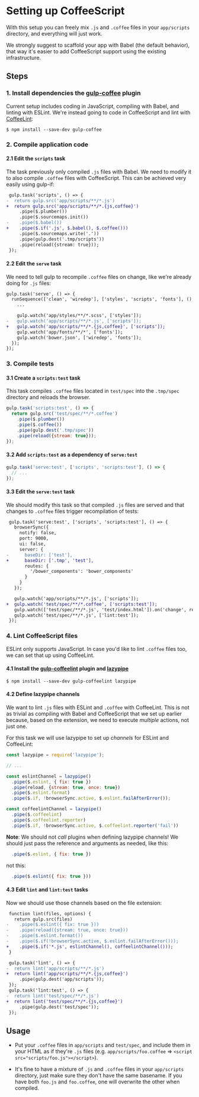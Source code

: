 # Setting up CoffeeScript

With this setup you can freely mix `.js` and `.coffee` files in your `app/scripts` directory, and everything will just work.

We strongly suggest to scaffold your app with Babel (the default behavior), that way it's easier to add CoffeeScript support using the existing infrastructure.


## Steps


### 1. Install dependencies the [gulp-coffee](https://github.com/wearefractal/gulp-coffee) plugin

Current setup includes coding in JavaScript, compiling with Babel, and linting with ESLint. We're instead going to code in CoffeeScript and lint with [CoffeeLint](http://www.coffeelint.org/):

```
$ npm install --save-dev gulp-coffee
```

### 2. Compile application code

#### 2.1 Edit the `scripts` task

The task previously only compiled `.js` files with Babel. We need to modify it to also compile `.coffee` files with CoffeeScript. This can be achieved very easily using gulp-if:

```diff
 gulp.task('scripts', () => {
-  return gulp.src('app/scripts/**/*.js')
+  return gulp.src('app/scripts/**/*.{js,coffee}')
     .pipe($.plumber())
     .pipe($.sourcemaps.init())
-    .pipe($.babel())
+    .pipe($.if('.js', $.babel(), $.coffee()))
     .pipe($.sourcemaps.write('.'))
     .pipe(gulp.dest('.tmp/scripts'))
     .pipe(reload({stream: true}));
 });
```

#### 2.2 Edit the `serve` task

We need to tell gulp to recompile `.coffee` files on change, like we're already doing for `.js` files:

```diff
gulp.task('serve', () => {
  runSequence(['clean', 'wiredep'], ['styles', 'scripts', 'fonts'], () => {
    ...

    gulp.watch('app/styles/**/*.scss', ['styles']);
-   gulp.watch('app/scripts/**/*.js', ['scripts']);
+   gulp.watch('app/scripts/**/*.{js,coffee}', ['scripts']);
    gulp.watch('app/fonts/**/*', ['fonts']);
    gulp.watch('bower.json', ['wiredep', 'fonts']);
  });
});
```

### 3. Compile tests

#### 3.1 Create a `scripts:test` task

This task compiles `.coffee` files located in `test/spec` into the `.tmp/spec` directory and reloads the browser.

```js
gulp.task('scripts:test', () => {
  return gulp.src('test/spec/**/*.coffee')
    .pipe($.plumber())
    .pipe($.coffee())
    .pipe(gulp.dest('.tmp/spec'))
    .pipe(reload({stream: true}));
});
```

#### 3.2 Add `scripts:test` as a dependency of `serve:test`

```js
gulp.task('serve:test', ['scripts', 'scripts:test'], () => {
  // ...
});
```

#### 3.3 Edit the `serve:test` task

We should modify this task so that compiled `.js` files are served and that changes to `.coffee` files trigger recompilation of tests:

```diff
 gulp.task('serve:test', ['scripts', 'scripts:test'], () => {
   browserSync({
     notify: false,
     port: 9000,
     ui: false,
     server: {
-      baseDir: ['test'],
+      baseDir: ['.tmp', 'test'],
       routes: {
         '/bower_components': 'bower_components'
       }
     }
   });

   gulp.watch('app/scripts/**/*.js', ['scripts']);
+  gulp.watch('test/spec/**/*.coffee', ['scripts:test']);
   gulp.watch(['test/spec/**/*.js', 'test/index.html']).on('change', reload);
   gulp.watch('test/spec/**/*.js', ['lint:test']);
 });
```

### 4. Lint CoffeeScript files

ESLint only supports JavaScript. In case you'd like to lint `.coffee` files too, we can set that up using CoffeeLint.

#### 4.1 Install the [gulp-coffeelint](https://github.com/janraasch/gulp-coffeelint) plugin and [lazypipe](https://github.com/OverZealous/lazypipe)

```
$ npm install --save-dev gulp-coffeelint lazypipe
```

#### 4.2 Define lazypipe channels

We want to lint `.js` files with ESLint and `.coffee` with CoffeeLint. This is not as trivial as compiling with Babel and CoffeeScript that we set up earlier because, based on the extension, we need to execute _multiple_ actions, not just one.

For this task we will use lazypipe to set up _channels_ for ESLint and CoffeeLint:

```js
const lazypipe = require('lazypipe');

// ...

const eslintChannel = lazypipe()
  .pipe($.eslint, { fix: true })
  .pipe(reload, {stream: true, once: true})
  .pipe($.eslint.format)
  .pipe($.if, !browserSync.active, $.eslint.failAfterError());

const coffeelintChannel = lazypipe()
  .pipe($.coffeelint)
  .pipe($.coffeelint.reporter)
  .pipe($.if, !browserSync.active, $.coffeelint.reporter('fail'))
```

**Note**: We should not _call_ plugins when defining lazypipe channels! We should just pass the reference and arguments as needed, like this:

```js
  .pipe($.eslint, { fix: true })
```

not this:

```js
  .pipe($.eslint({ fix: true }))
```

#### 4.3 Edit `lint` and `lint:test` tasks

Now we should use those channels based on the file extension:

```diff
 function lint(files, options) {
   return gulp.src(files)
-    .pipe($.eslint({ fix: true }))
-    .pipe(reload({stream: true, once: true}))
-    .pipe($.eslint.format())
-    .pipe($.if(!browserSync.active, $.eslint.failAfterError()));
+    .pipe($.if('*.js', eslintChannel(), coffeelintChannel()));
 }

 gulp.task('lint', () => {
-  return lint('app/scripts/**/*.js')
+  return lint('app/scripts/**/*.{js,coffee}')
     .pipe(gulp.dest('app/scripts'));
 });
 gulp.task('lint:test', () => {
-  return lint('test/spec/**/*.js')
+  return lint('test/spec/**/*.{js,coffee}')
     .pipe(gulp.dest('test/spec'));
 });
```

## Usage

- Put your `.coffee` files in `app/scripts` and `test/spec`, and include them in your HTML as if they're `.js` files (e.g. `app/scripts/foo.coffee` => `<script src="scripts/foo.js"></script>`).

- It's fine to have a mixture of `.js` and `.coffee` files in your `app/scripts` directory, just make sure they don't have the same basename. If you have both `foo.js` and `foo.coffee`, one will overwrite the other when compiled.
